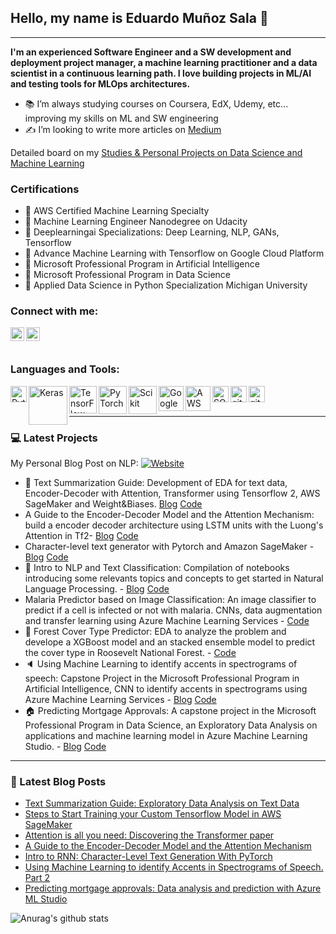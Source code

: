 ## Hello, my name is Eduardo Muñoz Sala :wave:
----


**I'm an experienced Software Engineer and a SW development and deployment project manager, a machine learning practitioner and a data scientist in a continuous learning path. I love building projects in ML/AI and testing tools for MLOps architectures.** 

- 📚 I’m always studying courses on Coursera, EdX, Udemy, etc... improving my skills on ML and SW engineering
- ✍ I’m looking to write more articles on [Medium][medium]

Detailed board on  my [Studies & Personal Projects on Data Science and Machine Learning](trello)

### Certifications
- :memo: AWS Certified Machine Learning Specialty
- :memo: Machine Learning Engineer Nanodegree on Udacity
- :memo: Deeplearningai Specializations: Deep Learning, NLP, GANs, Tensorflow
- :memo: Advance Machine Learning with Tensorflow on Google Cloud Platform
- :memo: Microsoft Professional Program in Artificial Intelligence
- :memo: Microsoft Professional Program in Data Science
- :memo: Applied Data Science in Python Specialization Michigan University


### Connect with me:
[<img align="left" alt="edumunozsala | LinkedIn" width="22px" src="https://cdn.jsdelivr.net/npm/simple-icons@v3/icons/linkedin.svg" />][linkedin]   [<img align="left" alt="edumunozsala | Medium" width="22px" src="https://cdn.jsdelivr.net/npm/simple-icons@v3/icons/medium.svg" />][medium]
<br><br>

### Languages and Tools:
<img align="left" alt="Python" width="26px" src="https://user-images.githubusercontent.com/32141606/91632600-49bc7b00-ea25-11ea-8857-d9b40a35f85a.png"/>
<img align="left" alt="Keras" width="62px" src="https://user-images.githubusercontent.com/32141606/91632734-2a721d80-ea26-11ea-9e84-557510df54d6.png"/>
<img align="left" alt="TensorFlow" width="44px" src="https://user-images.githubusercontent.com/32141606/91632806-a9ffec80-ea26-11ea-9bf6-97376c7925b6.png"/>
<img align="left" alt="PyTorch" width="45px" src="https://user-images.githubusercontent.com/32141606/91633307-89399600-ea2a-11ea-8ba4-ae08348eded0.png"/>
<img align="left" alt="Scikit" width="45px" src="https://cdn.jsdelivr.net/npm/simple-icons@v3/icons/scikit-learn.svg"/>
<img align="left" alt="GoogleCloud" width="40px" src="https://user-images.githubusercontent.com/32141606/91632835-f0554b80-ea26-11ea-83c2-d69774c71c33.jpg"/>
<img align="left" alt="AWS" width="40px" src="https://user-images.githubusercontent.com/32141606/91634183-cfdebe80-ea31-11ea-92e4-a1d28d2c68df.png"/>
<img align="left" alt="SQL" width="26px" src="https://user-images.githubusercontent.com/32141606/91632897-707bb100-ea27-11ea-8b9e-24abeabc3dee.png"/>
<img align="left" alt="git" width="26px" src="https://user-images.githubusercontent.com/32141606/91632917-999c4180-ea27-11ea-9603-50f3f69f07b4.png"/>
<img align="left" alt="git" width="26px" src="https://cdn.jsdelivr.net/npm/simple-icons@v3/icons/oracle.svg"/>

<br />
<br />

---

### :computer: Latest Projects
My Personal Blog Post on NLP: [![Website](https://img.shields.io/website?label=edumunozsala&url=https%3A%2F%2Fedumunozsala.github.io/BlogEms%2F)][website]
- :newspaper: Text Summarization Guide: Development of EDA for text data, Encoder-Decoder with Attention, Transformer using Tensorflow 2, AWS SageMaker and Weight&Biases. [Blog](https://medium.com/swlh/text-summarization-guide-exploratory-data-analysis-on-text-data-4e22ce2dd6ad) [Code](https://github.com/edumunozsala/Text-Summarization-Guide)
- A Guide to the Encoder-Decoder Model and the Attention Mechanism: build a encoder decoder architecture using LSTM units with the Luong's Attention in Tf2- [Blog](https://betterprogramming.pub/a-guide-on-the-encoder-decoder-model-and-the-attention-mechanism-401c836e2cdb) [Code](https://github.com/edumunozsala/NMT-encoder-decoder-Attention)
- Character-level text generator with Pytorch and Amazon SageMaker - [Blog](https://betterprogramming.pub/intro-to-rnn-character-level-text-generation-with-pytorch-db02d7e18d89) [Code](https://github.com/edumunozsala/Character-Level-Text-Generation)
- :scroll: Intro to NLP and Text Classification:  Compilation of notebooks introducing some relevants topics and concepts to get started in Natural Language Processing. - [Blog](https://medium.com/analytics-vidhya/getting-started-with-nlp-tokenization-document-term-matrix-tf-idf-2ea7d01f1942) [Code](https://github.com/edumunozsala/Intro-NLP-Text-Classification)
- Malaria Predictor based on Image Classification: An image classifier to predict if a cell is infected or not with malaria. CNNs, data augmentation and transfer learning using Azure Machine Learning Services - [Code](https://github.com/edumunozsala/Malaria-Predictor-Image-Classification)
- :evergreen_tree: Forest Cover Type Predictor: EDA to analyze the problem and develope a XGBoost model and an stacked ensemble model to predict the cover type in Roosevelt National Forest. - [Code](https://github.com/edumunozsala/Forest-Cover-Type-Predictor)
- :speaker: Using Machine Learning to identify accents in spectrograms of speech: Capstone Project in the Microsoft Professional Program in Artificial Intelligence, CNN to identify accents in spectrograms using Azure Machine Learning Services - [Blog](https://medium.com/analytics-vidhya/using-machine-learning-to-identify-accents-in-spectrograms-of-speech-5db91c191b6b) [Code](https://github.com/edumunozsala/spectrograms_speech_classification)
- :house: Predicting Mortgage Approvals: A capstone project in the Microsoft Professional Program in Data Science, an Exploratory Data Analysis on applications and machine learning model in Azure Machine Learning Studio. - [Blog](https://medium.com/analytics-vidhya/predicting-mortgage-approvals-data-analysis-and-prediction-with-azure-ml-studio-part-1-8629d2f938a8) [Code](https://github.com/edumunozsala/Predicting_Mortgage_Approvals)

---

### :newspaper: Latest Blog Posts

<!-- BLOG-POST-LIST:START -->
- [Text Summarization Guide: Exploratory Data Analysis on Text Data](https://medium.com/swlh/text-summarization-guide-exploratory-data-analysis-on-text-data-4e22ce2dd6ad)
- [Steps to Start Training your Custom Tensorflow Model in AWS SageMaker](https://towardsdatascience.com/steps-to-start-training-your-custom-tensorflow-model-in-aws-sagemaker-ae9cf7a205b9)
- [Attention is all you need: Discovering the Transformer paper](https://towardsdatascience.com/attention-is-all-you-need-discovering-the-transformer-paper-73e5ff5e0634)
- [A Guide to the Encoder-Decoder Model and the Attention Mechanism](https://betterprogramming.pub/a-guide-on-the-encoder-decoder-model-and-the-attention-mechanism-401c836e2cdb)
- [Intro to RNN: Character-Level Text Generation With PyTorch](https://betterprogramming.pub/intro-to-rnn-character-level-text-generation-with-pytorch-db02d7e18d89)
- [Using Machine Learning to identify Accents in Spectrograms of Speech. Part 2](https://medium.com/analytics-vidhya/using-machine-learning-to-identify-accents-in-spectrograms-of-speech-part-2-cc0150b81b83)
- [Predicting mortgage approvals: Data analysis and prediction with Azure ML Studio](https://medium.com/analytics-vidhya/predicting-mortgage-approvals-data-analysis-and-prediction-with-azure-ml-studio-part-1-8629d2f938a8)


<!-- BLOG-POST-LIST:END -->

![Anurag's github stats](https://github-readme-stats.vercel.app/api?username=edumunozsala&bg_color=30,e96443,904e95&title_color=fff&text_color=fff)

[website]: https://edumunozsala.github.io/BlogEms/
[linkedin]: https://www.linkedin.com/in/edumunozsala/
[medium]: https://edumunozsala.medium.com/
[trello]: https://trello.com/b/GnxtiFm3/studies-personal-projects-on-data-science-and-machine-learning
